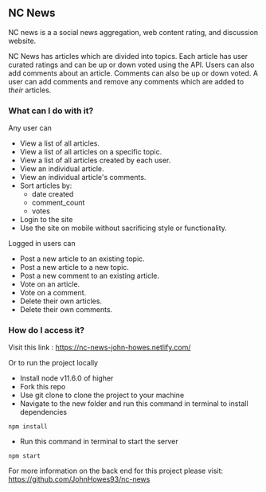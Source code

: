## NC News

NC news is a a social news aggregation, web content rating, and discussion website.

NC News has articles which are divided into topics. Each article has user curated ratings and can be up or down voted using the API. Users can also add comments about an article. Comments can also be up or down voted. A user can add comments and remove any comments which are added to _their_ articles.

### What can I do with it?

Any user can

- View a list of all articles.
- View a list of all articles on a specific topic.
- View a list of all articles created by each user.
- View an individual article.
- View an individual article's comments.
- Sort articles by:
  - date created
  - comment_count
  - votes
- Login to the site
- Use the site on mobile without sacrificing style or functionality.

Logged in users can

- Post a new article to an existing topic.
- Post a new article to a new topic.
- Post a new comment to an existing article.
- Vote on an article.
- Vote on a comment.
- Delete their own articles.
- Delete their own comments.

### How do I access it?

Visit this link : https://nc-news-john-howes.netlify.com/

Or to run the project locally

- Install node v11.6.0 of higher
- Fork this repo
- Use git clone to clone the project to your machine
- Navigate to the new folder and run this command in terminal to install dependencies

```
npm install
```

- Run this command in terminal to start the server

```
npm start
```

For more information on the back end for this project please visit: https://github.com/JohnHowes93/nc-news
